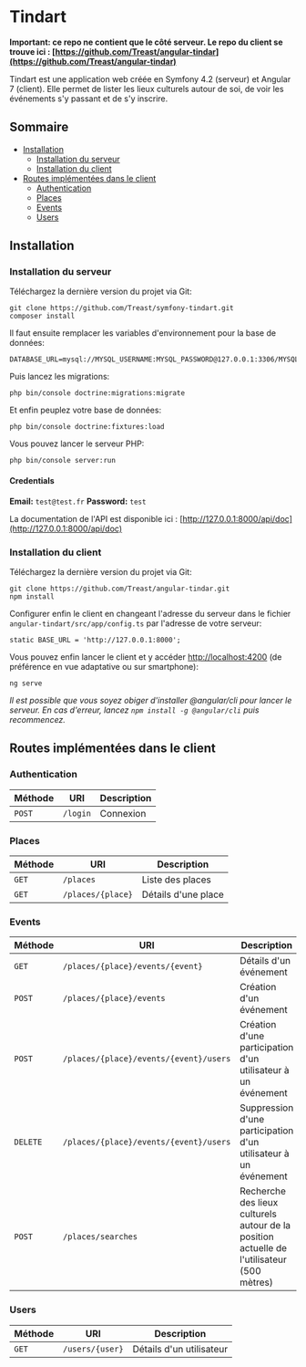 # Tindart

**Important: ce repo ne contient que le côté serveur. Le repo du client se trouve ici : [https://github.com/Treast/angular-tindar](https://github.com/Treast/angular-tindar)**

Tindart est une application web créée en Symfony 4.2 (serveur) et Angular 7 (client). Elle permet de lister les lieux culturels autour de soi, de voir les événements s'y passant et de s'y inscrire.

## Sommaire
- [Installation](#installation)
	- [Installation du serveur](#installation-du-serveur)
	- [Installation du client](#installation-du-client)
- [Routes implémentées dans le client](#routes-implémentées-dans-le-client)
	- [Authentication](#authentication)
	- [Places](#places)
	- [Events](#events)
	- [Users](#users)

## Installation
### Installation du serveur
Téléchargez la dernière version du projet via Git:
```
git clone https://github.com/Treast/symfony-tindart.git
composer install
```
Il faut ensuite remplacer les variables d'environnement pour la base de données:
```
DATABASE_URL=mysql://MYSQL_USERNAME:MYSQL_PASSWORD@127.0.0.1:3306/MYSQL_DATABASE
```

Puis lancez les migrations:
```
php bin/console doctrine:migrations:migrate
```

Et enfin peuplez votre base de données:
```
php bin/console doctrine:fixtures:load
```

Vous pouvez lancer le serveur PHP:
```
php bin/console server:run
```

#### Credentials
**Email:** `test@test.fr`
**Password:** `test`


La documentation de l'API est disponible ici : [http://127.0.0.1:8000/api/doc](http://127.0.0.1:8000/api/doc)


### Installation du client
Téléchargez la dernière version du projet via Git:
```
git clone https://github.com/Treast/angular-tindar.git
npm install
```

Configurer enfin le client en changeant l'adresse du serveur dans le fichier `angular-tindart/src/app/config.ts` par l'adresse de votre serveur:
```
static BASE_URL = 'http://127.0.0.1:8000';
```

Vous pouvez enfin lancer le client et y accéder [http://localhost:4200](http://localhost:4200) (de préférence en vue adaptative ou sur smartphone):
```
ng serve
```

*Il est possible que vous soyez obiger d'installer @angular/cli pour lancer le serveur. En cas d'erreur, lancez `npm install -g @angular/cli` puis recommencez.*

## Routes implémentées dans le client
### Authentication
|Méthode|URI|Description|
|--|--|--|
|`POST`| `/login` |Connexion
### Places
|Méthode|URI|Description|
|--|--|--|
|`GET`| `/places` |Liste des places
|`GET`| `/places/{place}` |Détails d'une place
### Events
|Méthode|URI|Description|
|--|--|--|
|`GET`| `/places/{place}/events/{event}` |Détails d'un événement
|`POST`| `/places/{place}/events` |Création d'un événement
|`POST`| `/places/{place}/events/{event}/users` |Création d'une participation d'un utilisateur à un événement
|`DELETE`| `/places/{place}/events/{event}/users` |Suppression d'une participation d'un utilisateur à un événement
|`POST`| `/places/searches` |Recherche des lieux culturels autour de la position actuelle de l'utilisateur (500 mètres)
### Users
|Méthode|URI|Description|
|--|--|--|
|`GET`| `/users/{user}` |Détails d'un utilisateur
